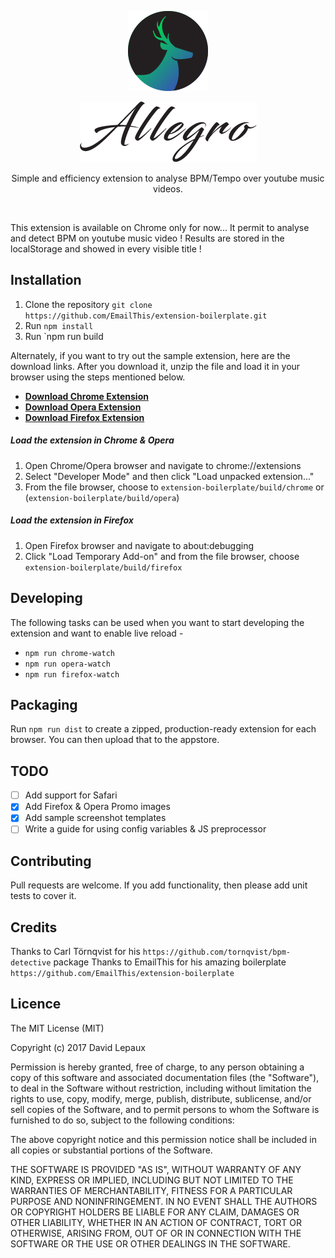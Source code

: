 <p align="center">
  <p align="center">
    <img src="app/assets/icon128.png" width=128 height=128>
  </p>

  <p align="center">
    <img src="app/assets/img/allegro-logo.png" width=283 height=97>
  </p>

  <p align="center">
    Simple and efficiency extension to analyse BPM/Tempo over youtube music videos.
  </p>
</p>

<br>

This extension is available on Chrome only for now... It permit to analyse and detect BPM on youtube music video ! Results are stored in the localStorage and showed in every visible title !


## <a name="installation"></a> Installation

1. Clone the repository `git clone https://github.com/EmailThis/extension-boilerplate.git`
2. Run `npm install`
3. Run `npm run build

Alternately, if you want to try out the sample extension, here are the download links. After you download it, unzip the file and load it in your browser using the steps mentioned below.
 - [**Download Chrome Extension**](https://github.com/EmailThis/extension-boilerplate/releases/download/v1.0/chrome.zip)
 - [**Download Opera Extension**](https://github.com/EmailThis/extension-boilerplate/releases/download/v1.0/opera.zip)
 - [**Download Firefox Extension**](https://github.com/EmailThis/extension-boilerplate/releases/download/v1.0/firefox.zip)


##### Load the extension in Chrome & Opera
1. Open Chrome/Opera browser and navigate to chrome://extensions
2. Select "Developer Mode" and then click "Load unpacked extension..."
3. From the file browser, choose to `extension-boilerplate/build/chrome` or (`extension-boilerplate/build/opera`)


##### Load the extension in Firefox
1. Open Firefox browser and navigate to about:debugging
2. Click "Load Temporary Add-on" and from the file browser, choose `extension-boilerplate/build/firefox`


## <a name="developing"></a> Developing

The following tasks can be used when you want to start developing the extension and want to enable live reload - 

- `npm run chrome-watch`
- `npm run opera-watch`
- `npm run firefox-watch`


## <a name="packaging"></a> Packaging
Run `npm run dist` to create a zipped, production-ready extension for each browser. You can then upload that to the appstore.


## TODO
- [ ] Add support for Safari
- [x] Add Firefox & Opera Promo images
- [x] Add sample screenshot templates
- [ ] Write a guide for using config variables & JS preprocessor

## <a name="contributing"></a> Contributing

Pull requests are welcome. If you add functionality, then please add unit tests to cover it.

## <a name="credits"></a> Credits

Thanks to Carl Törnqvist for his `https://github.com/tornqvist/bpm-detective` package
Thanks to EmailThis for his amazing boilerplate `https://github.com/EmailThis/extension-boilerplate`

## <a name="licence"></a> Licence

The MIT License (MIT)

Copyright (c) 2017 David Lepaux

Permission is hereby granted, free of charge, to any person obtaining a copy
of this software and associated documentation files (the "Software"), to deal
in the Software without restriction, including without limitation the rights
to use, copy, modify, merge, publish, distribute, sublicense, and/or sell
copies of the Software, and to permit persons to whom the Software is
furnished to do so, subject to the following conditions:

The above copyright notice and this permission notice shall be included in all
copies or substantial portions of the Software.

THE SOFTWARE IS PROVIDED "AS IS", WITHOUT WARRANTY OF ANY KIND, EXPRESS OR
IMPLIED, INCLUDING BUT NOT LIMITED TO THE WARRANTIES OF MERCHANTABILITY,
FITNESS FOR A PARTICULAR PURPOSE AND NONINFRINGEMENT. IN NO EVENT SHALL THE
AUTHORS OR COPYRIGHT HOLDERS BE LIABLE FOR ANY CLAIM, DAMAGES OR OTHER
LIABILITY, WHETHER IN AN ACTION OF CONTRACT, TORT OR OTHERWISE, ARISING FROM,
OUT OF OR IN CONNECTION WITH THE SOFTWARE OR THE USE OR OTHER DEALINGS IN THE
SOFTWARE.
